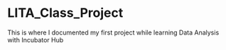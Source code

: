 # LITA_Class_Project
This is where I documented my first project while learning Data Analysis with Incubator Hub
